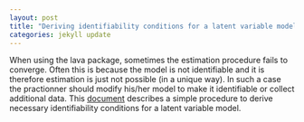 ```yaml
--- 
layout: post 
title: "Deriving identifiability conditions for a latent variable model" 
categories: jekyll update
---
```


When using the lava package, sometimes the estimation procedure fails
to converge. Often this is because the model is not identifiable and
it is therefore estimation is just not possible (in a unique way). In
such a case the practionner should modify his/her model to make it
identifiable or collect additional data. This
[document](https://bozenne.github.io/doc/Identifiability-LVM/LVMindentifiability.pdf)
describes a simple procedure to derive necessary identifiability
conditions for a latent variable model.

